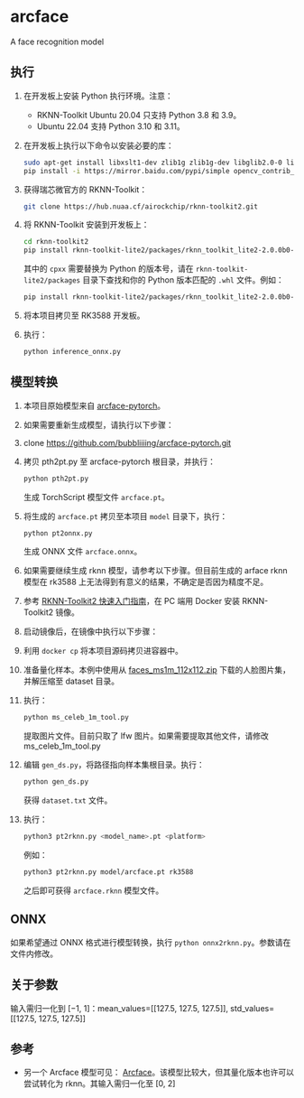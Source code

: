 # arcface
A face recognition model

## 执行

1. 在开发板上安装 Python 执行环境。注意：
   - RKNN-Toolkit Ubuntu 20.04 只支持 Python 3.8 和 3.9。
   - Ubuntu 22.04 支持 Python 3.10 和 3.11。

2. 在开发板上执行以下命令以安装必要的库：
   ```bash
   sudo apt-get install libxslt1-dev zlib1g zlib1g-dev libglib2.0-0 libsm6 libgl1-mesa-glx libprotobuf-dev gcc
   pip install -i https://mirror.baidu.com/pypi/simple opencv_contrib_python
   ```

3. 获得瑞芯微官方的 RKNN-Toolkit：
   ```bash
   git clone https://hub.nuaa.cf/airockchip/rknn-toolkit2.git
   ```

4. 将 RKNN-Toolkit 安装到开发板上：
   ```bash
   cd rknn-toolkit2
   pip install rknn-toolkit-lite2/packages/rknn_toolkit_lite2-2.0.0b0-cpxx-cpxx-linux_aarch64.whl
   ```
   其中的 `cpxx` 需要替换为 Python 的版本号，请在 `rknn-toolkit-lite2/packages` 目录下查找和你的 Python 版本匹配的 `.whl` 文件。例如：
   ```bash
   pip install rknn-toolkit-lite2/packages/rknn_toolkit_lite2-2.0.0b0-cp38-cp38-linux_aarch64.whl
   ```

5. 将本项目拷贝至 RK3588 开发板。

6. 执行：
   ```bash
   python inference_onnx.py
   ```

## 模型转换

1. 本项目原始模型来自 [arcface-pytorch](https://github.com/bubbliiiing/arcface-pytorch)。

2. 如果需要重新生成模型，请执行以下步骤：

3. clone https://github.com/bubbliiiing/arcface-pytorch.git
   
4. 拷贝 pth2pt.py 至 arcface-pytorch 根目录，并执行：
   ```bash
   python pth2pt.py
   ```
   生成 TorchScript 模型文件 `arcface.pt`。

5. 将生成的 `arcface.pt` 拷贝至本项目 `model` 目录下，执行：
   ```bash
   python pt2onnx.py
   ```
   生成 ONNX 文件 `arcface.onnx`。

6. 如果需要继续生成 rknn 模型，请参考以下步骤。但目前生成的 arface rknn 模型在 rk3588 上无法得到有意义的结果，不确定是否因为精度不足。
   
7. 参考 [RKNN-Toolkit2 快速入门指南](https://hub.nuaa.cf/airockchip/rknn-toolkit2/blob/master/doc/01_Rockchip_RV1106_RV1103_Quick_Start_RKNN_SDK_V2.0.0beta0_CN.pdf)，在 PC 端用 Docker 安装 RKNN-Toolkit2 镜像。

8. 启动镜像后，在镜像中执行以下步骤：

9.  利用 `docker cp` 将本项目源码拷贝进容器中。

10. 准备量化样本。本例中使用从 [faces_ms1m_112x112.zip](https://s3.amazonaws.com/onnx-model-zoo/arcface/dataset/faces_ms1m_112x112.zip) 下载的人脸图片集，并解压缩至 dataset 目录。
    
11. 执行：
    ```bash
    python ms_celeb_1m_tool.py
    ```
    提取图片文件。目前只取了 lfw 图片。如果需要提取其他文件，请修改 ms_celeb_1m_tool.py

12. 编辑 `gen_ds.py`，将路径指向样本集根目录。执行：
    ```bash
    python gen_ds.py
    ```
    获得 `dataset.txt` 文件。

13. 执行：
    ```bash
    python3 pt2rknn.py <model_name>.pt <platform>
    ```
    例如：
    ```bash
    python3 pt2rknn.py model/arcface.pt rk3588
    ```
    之后即可获得 `arcface.rknn` 模型文件。

## ONNX

如果希望通过 ONNX 格式进行模型转换，执行 `python onnx2rknn.py`。参数请在文件内修改。

## 关于参数

输入需归一化到 [−1, 1]：mean_values=[[127.5, 127.5, 127.5]], std_values=[[127.5, 127.5, 127.5]]

## 参考

- 另一个 Arcface 模型可见： [Arcface](https://github.com/onnx/models/tree/main/validated/vision/body_analysis/arcface)。该模型比较大，但其量化版本也许可以尝试转化为 rknn。其输入需归一化至 [0, 2]